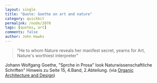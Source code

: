 ```yaml
---
layout: single 
title: "Quote: Goethe on art and nature" 
category: quickbit
permalink: /node/2070
tags: [quotes, art] 
comments: false 
author: John Hawks 
---
```



<blockquote>"He to whom Nature reveals her manifest secret, yearns for Art, Nature's worthiest interpreter"</blockquote>

Johann Wolfgang Goethe, "Sprche in Prosa" look Naturwissenschaftliche Schriften" Hinweis zu Seite 15, 4.Band, 2.Abteilung. (via <a href="http://www.organische-architektur.org/en/frameset.html?A_idea/A3_quo/A3_quotes.html~content">Organic Architecture and Design</a>)


